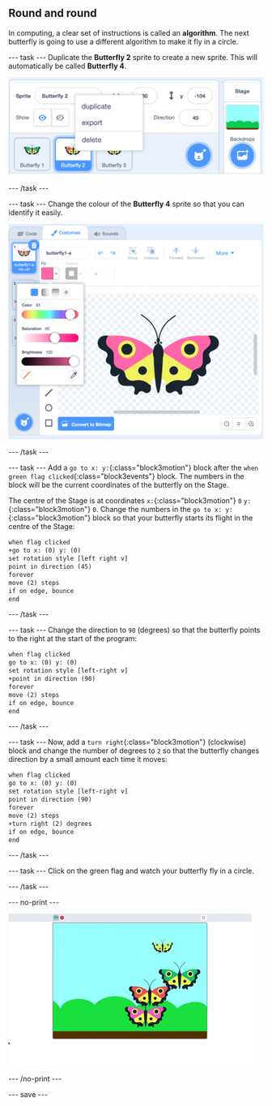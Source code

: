 ## Round and round

In computing, a clear set of instructions is called an **algorithm**. The next butterfly is going to use a different algorithm to make it fly in a circle. 

--- task ---
Duplicate the **Butterfly 2** sprite to create a new sprite. This will automatically be called **Butterfly 4**.

![Butterfly 4 sprite](images/butterfly-4.png)

--- /task ---

--- task ---
Change the colour of the **Butterfly 4** sprite so that you can identify it easily. 

![Butterfly 4 sprite](images/butterfly-4-colour.png)

--- /task ---

--- task ---
Add a `go to x: y:`{:class="block3motion"} block after the `when green flag clicked`{:class="block3events"} block. The numbers in the block will be the current coordinates of the butterfly on the Stage. 

The centre of the Stage is at coordinates `x:`{:class="block3motion"} `0` `y:`{:class="block3motion"} `0`. Change the numbers in the `go to x: y:`{:class="block3motion"} block so that your butterfly starts its flight in the centre of the Stage:

```blocks3
when flag clicked
+go to x: (0) y: (0)
set rotation style [left right v]
point in direction (45)
forever
move (2) steps
if on edge, bounce
end
```
--- /task ---

--- task ---
Change the direction to `90` (degrees) so that the butterfly points to the right at the start of the program:

```blocks3
when flag clicked
go to x: (0) y: (0)
set rotation style [left-right v]
+point in direction (90)
forever
move (2) steps
if on edge, bounce
end
```
--- /task ---

--- task ---
Now, add a `turn right`{:class="block3motion"} (clockwise) block and change the number of degrees to `2` so that the butterfly changes direction by a small amount each time it moves:

```blocks3
when flag clicked
go to x: (0) y: (0)
set rotation style [left-right v]
point in direction (90)
forever
move (2) steps
+turn right (2) degrees
if on edge, bounce
end
```
--- /task ---

--- task ---
Click on the green flag and watch your butterfly fly in a circle. 

--- /task ---

--- no-print ---

![Butterfly 4 sprite circular path](images/butterfly-roundandround.gif)

--- /no-print ---

--- save ---
